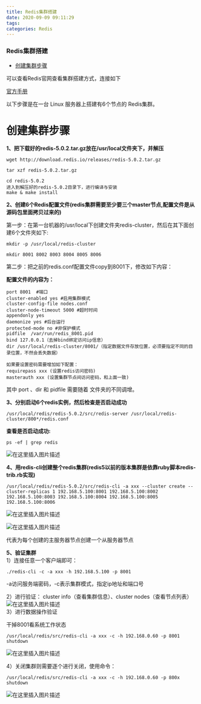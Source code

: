 ```yaml
---
title: Redis集群搭建
date: 2020-09-09 09:11:29
tags: 
categories: Redis
---
```


<!--more-->

### Redis集群搭建

- [创建集群步骤](#_8)

  
可以查看Redis官网查看集群搭建方式，连接如下

[官方手册](https://redis.io/topics/cluster-tutorial)

以下步骤是在一台 Linux 服务器上搭建有6个节点的 Redis集群。

# 创建集群步骤

**1、把下载好的redis-5.0.2.tar.gz放在/usr/local文件夹下，并解压**

```shell
wget http://download.redis.io/releases/redis-5.0.2.tar.gz

tar xzf redis-5.0.2.tar.gz

cd redis-5.0.2
进入到解压好的redis-5.0.2目录下，进行编译与安装
make & make install
```

**2、创建6个Redis配置文件\(redis集群需要至少要三个master节点,配置文件是从源码包里面拷贝过来的\)**

第一步：在第一台机器的/usr/local下创建文件夹redis-cluster，然后在其下面创建6个文件夾如下:

```shell
mkdir -p /usr/local/redis-cluster

mkdir 8001 8002 8003 8004 8005 8006
```

第二步：把之前的redis.conf配置文件copy到8001下，修改如下内容：

**配置文件的内容为：**

```shell
port 8001  #端口
cluster-enabled yes #启用集群模式
cluster-config-file nodes.conf
cluster-node-timeout 5000 #超时时间
appendonly yes
daemonize yes #后台运行
protected-mode no #非保护模式
pidfile  /var/run/redis_8001.pid
bind 127.0.0.1（去掉bind绑定访问ip信息）
dir /usr/local/redis-cluster/8001/（指定数据文件存放位置，必须要指定不同的目录位置，不然会丢失数据）

如果要设置密码需要增加如下配置：
requirepass xxx (设置redis访问密码)
masterauth xxx (设置集群节点间访问密码，和上面一致)
```

其中 port 、dir 和 pidfile 需要随着 文件夹的不同调增。

**3、分别启动6个redis实例，然后检查是否启动成功**

```shell
/usr/local/redis/redis-5.0.2/src/redis-server /usr/local/redis-cluster/800*/redis.conf
```

**查看是否启动成功:**

```shell
ps -ef | grep redis 
```

![在这里插入图片描述](https://img-blog.csdnimg.cn/20200909085749815.png?x-oss-process=image/watermark,type_ZmFuZ3poZW5naGVpdGk,shadow_10,text_aHR0cHM6Ly9ibG9nLmNzZG4ubmV0L3FxXzIxMDQwNTU5,size_16,color_FFFFFF,t_70#pic_center)

**4、用redis-cli创建整个redis集群\(redis5以前的版本集群是依靠ruby脚本redis-trib.rb实现\)**

```shell
/usr/local/redis/redis-5.0.2/src/redis-cli -a xxx --cluster create --cluster-replicas 1 192.168.5.100:8001 192.168.5.100:8002 192.168.5.100:8003 192.168.5.100:8004 192.168.5.100:8005 192.168.5.100:8006
```

![在这里插入图片描述](https://img-blog.csdnimg.cn/20200909090146733.png?x-oss-process=image/watermark,type_ZmFuZ3poZW5naGVpdGk,shadow_10,text_aHR0cHM6Ly9ibG9nLmNzZG4ubmV0L3FxXzIxMDQwNTU5,size_16,color_FFFFFF,t_70#pic_center)

![在这里插入图片描述](https://img-blog.csdnimg.cn/20200909090240319.png?x-oss-process=image/watermark,type_ZmFuZ3poZW5naGVpdGk,shadow_10,text_aHR0cHM6Ly9ibG9nLmNzZG4ubmV0L3FxXzIxMDQwNTU5,size_16,color_FFFFFF,t_70#pic_center)

代表为每个创建的主服务器节点创建一个从服务器节点

**5、验证集群**  
1）连接任意一个客户端即可：

```shell
./redis-cli -c -a xxx -h 192.168.5.100 -p 8001
```

\-a访问服务端密码，-c表示集群模式，指定ip地址和端口号

2）进行验证： cluster info（查看集群信息）、cluster nodes（查看节点列表）  
![在这里插入图片描述](https://img-blog.csdnimg.cn/20200909090935791.png#pic_center)  
3）进行数据操作验证

干掉8001看系统工作状态

```shell
/usr/local/redis/src/redis-cli -a xxx -c -h 192.168.0.60 -p 8001 shutdown
```

![在这里插入图片描述](https://img-blog.csdnimg.cn/20200909091123198.png?x-oss-process=image/watermark,type_ZmFuZ3poZW5naGVpdGk,shadow_10,text_aHR0cHM6Ly9ibG9nLmNzZG4ubmV0L3FxXzIxMDQwNTU5,size_16,color_FFFFFF,t_70#pic_center)

4）关闭集群则需要逐个进行关闭，使用命令：

```shell
/usr/local/redis/src/redis-cli -a xxx -c -h 192.168.0.60 -p 800x shutdown
```

![在这里插入图片描述](https://img-blog.csdnimg.cn/20200909091010134.png#pic_center)